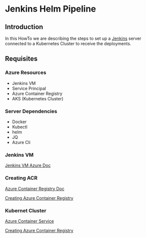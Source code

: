 # Jenkins Helm Pipeline

## Introduction

In this HowTo we are describing the steps to set up a [Jenkins](https://jenkins.io/) server connected to a Kubernetes Cluster to receive the deployments.

## Requisites

### Azure Resources

+ Jenkins VM
+ Service Principal
+ Azure Container Registry
+ AKS (Kubernetes Cluster)

### Server Dependencies

+ Docker
+ Kubectl
+ helm
+ JQ
+ Azure Cli

### Jenkins VM

[Jenkins VM Azure Doc](https://docs.microsoft.com/en-us/azure/jenkins/install-jenkins-solution-template)

### Creating ACR

[Azure Container Registry Doc](https://docs.microsoft.com/en-us/azure/container-registry/)

[Creating Azure Container Registry](https://docs.microsoft.com/en-us/azure/container-registry/container-registry-get-started-portal)

### Kubernet Cluster

[Azure Container Service](https://docs.microsoft.com/en-us/azure/aks/)

[Creating Azure Container Registry](https://docs.microsoft.com/en-us/azure/aks/kubernetes-walkthrough-portal)